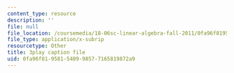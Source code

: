 ```yaml
---
content_type: resource
description: ''
file: null
file_location: /coursemedia/18-06sc-linear-algebra-fall-2011/0fa96f819581540998577165819872a9_S8DQZjE4V8U.vtt
file_type: application/x-subrip
resourcetype: Other
title: 3play caption file
uid: 0fa96f81-9581-5409-9857-7165819872a9
---
```

